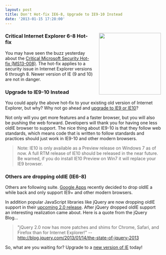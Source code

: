 ```yaml
---
layout: post
title: Don't Hot-fix IE6-8, Upgrade to IE9-10 Instead
date: '2013-01-15 17:28:00'
---
```


<h3>
<a href="http://4.bp.blogspot.com/-L1tyxDRGPsM/UPVpEW-fWDI/AAAAAAAAWag/lV7vYJJ83VY/s1600/internet-explorer-10-for-windows-7-21-535x535.png" imageanchor="1" style="clear: right; float: right; margin-bottom: 1em; margin-left: 1em;"><img border="0" height="200" src="http://4.bp.blogspot.com/-L1tyxDRGPsM/UPVpEW-fWDI/AAAAAAAAWag/lV7vYJJ83VY/s200/internet-explorer-10-for-windows-7-21-535x535.png" width="200" /></a>Critical Internet Explorer 6-8 Hot-fix</h3>

You may have seen the buzz yesterday about the <a href="http://blogs.msdn.com/b/ie/archive/2013/01/14/microsoft-security-bulletin-ms13-008-critical.aspx">Critical Microsoft Security Hot-fix (MS13-008)</a>. The hot-fix applies to a security issue in Internet Explorer versions 6 through 8. Newer version of IE (9 and 10) are not in danger.

<h3>
Upgrade to IE9-10 Instead</h3>

You could apply the above hot-fix to your existing old version of Internet Explorer, but why? Why not go ahead and <a href="http://msdn.microsoft.com/en-us/ie/aa740471.aspx">upgrade to IE9 or IE10</a>?

Not only will you get more features and a faster browser, but you will also be pushing the web forward. Developers will thank you for having one less oldIE browser to support. The nice thing about IE9-10 is that they follow web standards, which means code that is written to follow standards and practices should just work in IE9-10 and other modern browsers.

<blockquote>
Note: IE10 is only available as a Preview release on Windows 7 as of now. A full RTM release of IE10 should be released in the near future. Be warned, if you do install IE10 Preview on Win7 it will replace your IE9 browser.</blockquote>

<h3>
Others are dropping oldIE (IE6-8)</h3>

Others are following suite. <a href="http://techcrunch.com/2012/09/14/google-apps-says-goodbye-to-internet-explorer-pulls-support-for-the-browser/">Google Apps</a> recently decided to drop oldIE a while back and only support IE9+ and other modern browsers. 

In addition popular JavaScript libraries like jQuery are now dropping oldIE support in their <a href="http://blog.jquery.com/2013/01/15/jquery-1-9-final-jquery-2-0-beta-migrate-final-released/">upcoming 2.0 release</a>. After jQuery dropped oldIE support an interesting realization came about. Here is a quote from the jQuery Blog...

<blockquote>
"jQuery 2.0 now has more patches and shims for Chrome, Safari, and Firefox than for Internet Explorer!" -- <a href="http://blog.jquery.com/2013/01/14/the-state-of-jquery-2013/">http://blog.jquery.com/2013/01/14/the-state-of-jquery-2013</a></blockquote>

So, what are you waiting for? Upgrade to a <a href="http://msdn.microsoft.com/en-us/ie/aa740471.aspx">new version of IE</a> today!
